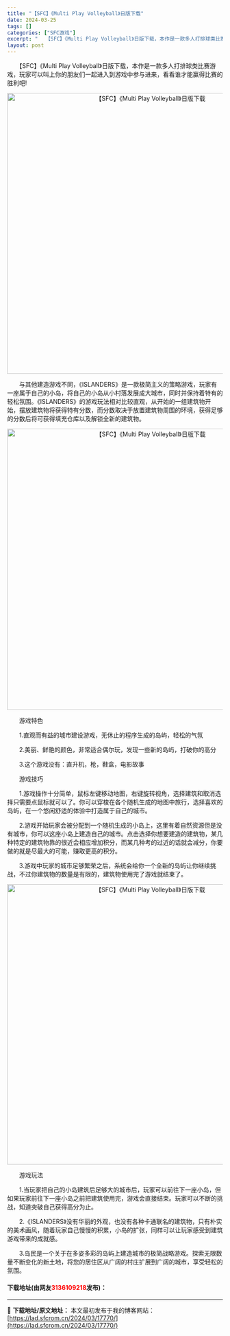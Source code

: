```yaml
---
title: "【SFC】《Multi Play Volleyball》日版下载"
date: 2024-03-25
tags: []
categories: ["SFC游戏"]
excerpt: "　　【SFC】《Multi Play Volleyball》日版下载，本作是一款多人打排球类比赛游戏，玩家可以叫上你的朋友们一起进入到游戏中参与进来，看看谁才能赢得比赛的胜利吧! 　　与其他建造游戏不同，《ISLANDERS》是一款极简主义的策略游戏，玩家有一座属于自己的小岛，将自己的小岛从小村落发&hellip;"
layout: post
---
```


 <p>　　【SFC】《Multi Play Volleyball》日版下载，本作是一款多人打排球类比赛游戏，玩家可以叫上你的朋友们一起进入到游戏中参与进来，看看谁才能赢得比赛的胜利吧!</p> <p align="center"><img align="" border="0" src="https://lad.sfcrom.cn/wp-content/uploads/2024/03/20240325_6600c366eafe5.png" width="654" alt="【SFC】《Multi Play Volleyball》日版下载" /></p> <p>　　与其他建造游戏不同，《ISLANDERS》是一款极简主义的策略游戏，玩家有一座属于自己的小岛，将自己的小岛从小村落发展成大城市，同时并保持着特有的轻松氛围。《ISLANDERS》的游戏玩法相对比较直观，从开始的一组建筑物开始，摆放建筑物将获得特有分数，而分数取决于放置建筑物周围的环境，获得足够的分数后将可获得填充仓库以及解锁全新的建筑物。</p> <p align="center"><img align="" border="0" src="https://lad.sfcrom.cn/wp-content/uploads/2024/03/20240325_6600c3681f2c1.png" width="655" alt="【SFC】《Multi Play Volleyball》日版下载" /></p> <p>　　游戏特色</p> <p>　　1.直观而有益的城市建设游戏，无休止的程序生成的岛屿，轻松的气氛</p> <p>　　2.美丽、鲜艳的颜色，非常适合偶尔玩，发现一些新的岛屿，打破你的高分</p> <p>　　3.这个游戏没有：直升机，枪，鞋盒，电影故事</p> <p>　　游戏技巧</p> <p>　　1.游戏操作十分简单，鼠标左键移动地图，右键旋转视角，选择建筑和取消选择只需要点鼠标就可以了。你可以穿梭在各个随机生成的地图中旅行，选择喜欢的岛屿，在一个悠闲舒适的体验中打造属于自己的城市。</p> <p>　　2.游戏开始玩家会被分配到一个随机生成的小岛上，这里有着自然资源但是没有城市，你可以这座小岛上建造自己的城市。点击选择你想要建造的建筑物，某几种特定的建筑物靠的很近会相应增加积分，而某几种考的过近的话就会减分，你要做的就是尽最大的可能，赚取更高的积分。</p> <p>　　3.游戏中玩家的城市足够繁荣之后，系统会给你一个全新的岛屿让你继续挑战，不过你建筑物的数量是有限的，建筑物使用完了游戏就结束了。</p> <p align="center"><img align="" border="0" src="https://lad.sfcrom.cn/wp-content/uploads/2024/03/20240325_6600c369750a3.png" width="653" alt="【SFC】《Multi Play Volleyball》日版下载" /></p> <p>　　游戏玩法</p> <p>　　1.当玩家把自己的小岛建筑后足够大的城市后，玩家可以前往下一座小岛，但如果玩家前往下一座小岛之前把建筑使用完，游戏会直接结束。玩家可以不断的挑战，知道突破自己获得高分为止。</p> <p>　　2.《ISLANDERS》没有华丽的外观，也没有各种卡通联名的建筑物，只有朴实的美术画风，随着玩家自己慢慢的积累，小岛的扩张，同样可以让玩家感受到建筑游戏带来的成就感。</p> <p>　　3.岛民是一个关于在多姿多彩的岛屿上建造城市的极简战略游戏。探索无限数量不断变化的新土地，将您的居住区从广阔的村庄扩展到广阔的城市，享受轻松的氛围。</p> <p><h4>下载地址(由网友<font color="red">3136109218</font>发布)：</h4></p> 

---
📖 **下载地址/原文地址：** 本文最初发布于我的博客网站：[https://lad.sfcrom.cn/2024/03/17770/](https://lad.sfcrom.cn/2024/03/17770/)
